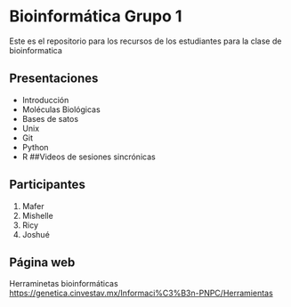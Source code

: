 # Bioinformática Grupo 1
Este es el repositorio para los recursos de los estudiantes para la clase de bioinformatica

## Presentaciones
- Introducción
-   Moléculas Biológicas
-   Bases de satos
- Unix
- Git
- Python
- R
##Videos de sesiones sincrónicas

## Participantes
1. Mafer
2. Mishelle 
3. Ricy
4. Joshué


## Página web 
Herraminetas bioinformáticas
https://genetica.cinvestav.mx/Informaci%C3%B3n-PNPC/Herramientas
